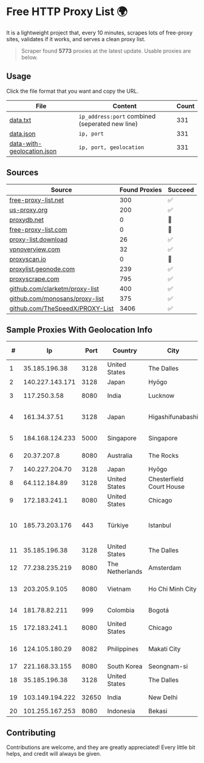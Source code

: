 
# Free HTTP Proxy List 🌍

It is a lightweight project that, every 10 minutes, scrapes lots of free-proxy sites, validates if it works, and serves a clean proxy list.


> Scraper found **5773** proxies at the latest update. Usable proxies are below.

## Usage

Click the file format that you want and copy the URL.


|File|Content|Count|
|----|-------|-----|
|[data.txt](https://raw.githubusercontent.com/themiralay/Proxy-List-World/master/data.txt)|`ip_address:port` combined (seperated new line)|331|
|[data.json](https://raw.githubusercontent.com/themiralay/Proxy-List-World/master/data.json)|`ip, port`|331|
|[data-with-geolocation.json](https://raw.githubusercontent.com/themiralay/Proxy-List-World/master/data-with-geolocation.json)|`ip, port, geolocation`|331|

## Sources

|Source|Found Proxies|Succeed|
|------|-------------|-------|
|[free-proxy-list.net](https://free-proxy-list.net)|300|✅|
|[us-proxy.org](https://www.us-proxy.org)|200|✅|
|[proxydb.net](http://proxydb.net)|0|🚫|
|[free-proxy-list.com](https://free-proxy-list.com/?page=&port=&type%5B%5D=http&type%5B%5D=https&up_time=0&search=Search)|0|🚫|
|[proxy-list.download](https://www.proxy-list.download/HTTP)|26|✅|
|[vpnoverview.com](https://vpnoverview.com/privacy/anonymous-browsing/free-proxy-servers)|32|✅|
|[proxyscan.io](https://www.proxyscan.io)|0|🚫|
|[proxylist.geonode.com](https://proxylist.geonode.com/api/proxy-list?limit=300&page=1&sort_by=lastChecked&sort_type=desc&protocols=http,https)|239|✅|
|[proxyscrape.com](https://api.proxyscrape.com/v2/?request=displayproxies&protocol=http&timeout=10000&country=all&ssl=all&anonymity=all)|795|✅|
|[github.com/clarketm/proxy-list](https://raw.githubusercontent.com/clarketm/proxy-list/master/proxy-list-raw.txt)|400|✅|
|[github.com/monosans/proxy-list](https://raw.githubusercontent.com/monosans/proxy-list/main/proxies/http.txt)|375|✅|
|[github.com/TheSpeedX/PROXY-List](https://raw.githubusercontent.com/TheSpeedX/PROXY-List/master/http.txt)|3406|✅|


## Sample Proxies With Geolocation Info

|#|Ip|Port|Country|City|Internet Service Provider|
|-|--|----|-------|----|-------------------------|
|1|35.185.196.38|3128|United States|The Dalles|Google LLC|
|2|140.227.143.171|3128|Japan|Hyōgo|InfoSphere|
|3|117.250.3.58|8080|India|Lucknow|Bharat Sanchar Nigam Ltd|
|4|161.34.37.51|3128|Japan|Higashifunabashi|NTT PC Communications, Inc.|
|5|184.168.124.233|5000|Singapore|Singapore|GoDaddy.com, LLC|
|6|20.37.207.8|8080|Australia|The Rocks|Microsoft Corporation|
|7|140.227.204.70|3128|Japan|Hyōgo|InfoSphere|
|8|64.112.184.89|3128|United States|Chesterfield Court House|Hosted Backbone|
|9|172.183.241.1|8080|United States|Chicago|Microsoft|
|10|185.73.203.176|443|Türkiye|Istanbul|Comnet Bilgi Iletisim Teknolojileri Ticaret A.S.|
|11|35.185.196.38|3128|United States|The Dalles|Google LLC|
|12|77.238.235.219|8080|The Netherlands|Amsterdam|Servers Tech Fzco|
|13|203.205.9.105|8080|Vietnam|Ho Chi Minh City|CMC Telecom Infrastructure Company|
|14|181.78.82.211|999|Colombia|Bogotá|IFX Networks Argentina S.R.L|
|15|172.183.241.1|8080|United States|Chicago|Microsoft|
|16|124.105.180.29|8082|Philippines|Makati City|Philippine Long Distance Telephone Co.|
|17|221.168.33.155|8080|South Korea|Seongnam-si|Korea Telecom|
|18|35.185.196.38|3128|United States|The Dalles|Google LLC|
|19|103.149.194.222|32650|India|New Delhi|Kavya Internet Services Pvt Ltd|
|20|101.255.167.253|8080|Indonesia|Bekasi|PT Remala Abadi|



## Contributing

Contributions are welcome, and they are greatly appreciated! Every
little bit helps, and credit will always be given.


